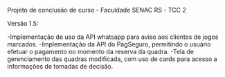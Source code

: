 Projeto de conclusão de curso - Faculdade SENAC RS - TCC 2

Versão 1.5:

-Implementação de uso da API whatsapp para aviso aos clientes de jogos marcados.
-Implementação da API do PagSeguro, permitindo o usuário efetuar o pagamento no momento da reserva da quadra.
-Tela de gerenciamento das quadras modificada, com uso de cards para acesso a informações de tomadas de decisão.
